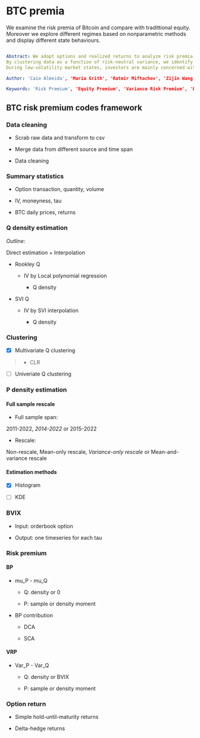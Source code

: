 # BTC premia
 We examine the risk premia of Bitcoin and compare with tradittional equity. Moreover we explore different regimes based on nonparametric methods and display different state behaviours.

```yaml

Abstract: We adopt options and realized returns to analyze risk premia in the Bitcoin market. By decomposing the index risk premium into different parts of the return space, we find that negative returns between -60\% and -20\% explain one-third of the total Bitcoin equity premium (EP). This is not only in contrast to results for the S\&P 500 market, for which moderately negative returns explain 70\% of the EP (\cite{Beason2022-ht}), but also challenges conventional macro-finance models based on habit, disasters, and long-run risk explanations. 
By clustering data as a function of risk-neutral variance, we identify that risk premia vary over time directly depending on market conditions.
During low-volatility market states, investors are mainly concerned with variance risk. Out-of-the-money options (both puts and calls) are used for insurance purposes, and the pricing kernel is steep and U-shaped. During high-volatility states, investors are primarily concerned with downside risk.

Author: 'Caio Almeida', 'Maria Grith', 'Ratmir Miftachov', 'Zijin Wang'

Keywords: 'Risk Premium', 'Equity Premium', 'Variance Risk Premium', 'Pricing Kernel', 'Nonparametric Statistics', 'Cryptocurrency', 'Bitcoin', 'Option Returns', 'Clustering'

```

## BTC risk premium codes framework

### Data cleaning

- Scrab raw data and transform to csv

- Merge data from different source and time span

- Data cleaning

### Summary statistics

- Option transaction, quantity, volume

- IV, moneyness, tau

- BTC daily prices, returns

### Q density estimation

*Outline*:

Direct estimation + Interpolation

- Rookley Q

	- IV by Local polynomial regression

		- Q density

- SVI Q

	- IV by SVI interpolation

		- Q density

### Clustering

- [x] Multivariate Q clustering

>- CLR

- [ ] Univeriate Q clustering

### P density estimation

#### Full sample rescale

- Full sample span:

2011-2022, *2014-2022* or 2015-2022

- Rescale: 

Non-rescale, Mean-only rescale, *Variance-only rescale* or Mean-and-variance rescale

#### Estimation methods

- [x] Histogram

- [ ] KDE

### BVIX

- Input: orderbook option

- Output: one timeseries for each tau

### Risk premium

#### BP

- mu_P - mu_Q

	- Q: density or 0

	- P: sample or density moment

- BP contribution

	- DCA

	- SCA

#### VRP

- Var_P - Var_Q

	- Q: density or BVIX

	- P: sample or density moment

### Option return

- Simple hold-until-maturity returns

- Delta-hedge returns

